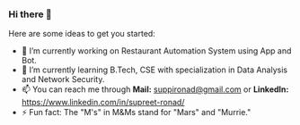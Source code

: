 ### Hi there 👋

Here are some ideas to get you started:

- 🔭 I’m currently working on Restaurant Automation System using App and Bot.
- 🌱 I’m currently learning B.Tech, CSE with specialization in Data Analysis and Network Security.
- 📫 You can reach me through 
      **Mail:** suppironad@gmail.com or **LinkedIn:** https://www.linkedin.com/in/supreet-ronad/
- ⚡ Fun fact: The "M's" in M&Ms stand for "Mars" and "Murrie."



